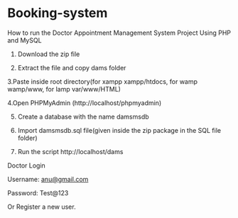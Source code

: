 # Booking-system

How to run the Doctor Appointment Management System Project Using PHP and MySQL

1. Download the zip file

2. Extract the file and copy dams folder

3.Paste inside root directory(for xampp xampp/htdocs, for wamp wamp/www, for lamp var/www/HTML)

4.Open PHPMyAdmin (http://localhost/phpmyadmin)

5. Create a database with the name damsmsdb

6. Import damsmsdb.sql file(given inside the zip package in the SQL file folder)

7. Run the script http://localhost/dams

Doctor Login

Username: anu@gmail.com

Password: Test@123

Or Register a new user.
